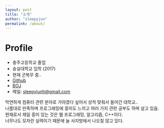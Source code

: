 ```yaml
---
layout: post
title: "소개"
author: "sleepyjun"
permalink: /about/
---
```


# Profile
- 충주고등학교 졸업
- 숭실대학교 입학 (2017)
- 현재 군복무 중..
- [Github](https://github.com/sleepyjun)
- [BOJ](https://www.acmicpc.net/user/sestrik)  
- 메일: sleepyjunh@gmail.com  
  
막연하게 컴퓨터 관련 분야로 가야겠다 싶어서 성적 맞춰서 들어간 대학교..  
나름대로 만족하며 프로그래밍에 흥미도 느끼고 여러 가지 관련 공부도 하며 살고 있음.  
현재로서 제일 흥미 있는 것은 웹 프로그래밍, 알고리즘, C++이다.  
너무나도 모자란 실력이기 때문에 늘 사지방에서 나오질 않고 있다.